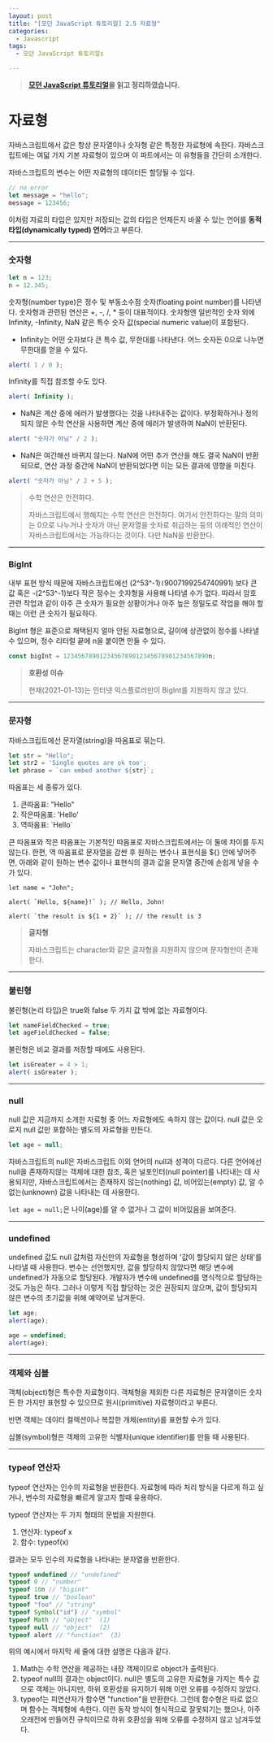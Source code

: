 ```yaml
---
layout: post
title: "[모던 JavaScript 튜토리얼] 2.5 자료형"
categories:
  - Javascript
tags:
  - 모던 JavaScript 튜토리얼s

---
```


> **[모던 JavaScript 튜토리얼](https://ko.javascript.info/)을 읽고 정리하였습니다.**

# 자료형

자바스크립트에서 값은 항상 문자열이나 숫자형 같은 특정한 자료형에 속한다. 자바스크립트에는 여덟 가지 기본 자료형이 있으며 이 파트에서는 이 유형들을 간단히 소개한다.

자바스크립트의 변수는 어떤 자료형의 데이터든 할당될 수 있다.

```javascript
// no error
let message = "hello";
message = 123456;
```

이처럼 자료의 타입은 있지만 저장되는 값의 타입은 언제든지 바꿀 수 있는 언어를 **동적 타입(dynamically typed) 언어**라고 부른다.

___

### 숫자형

```javascript
let n = 123;
n = 12.345;
```

숫자형(number type)은 정수 및 부동소수점 숫자(floating point number)를 나타낸다. 숫자형과 관련된 연산은 +, -, /, * 등이 대표적이다. 숫자형엔 일반적인 숫자 외에 Infinity, -Infinity, NaN 같은 특수 숫자 값(special numeric value)이 포함된다.

- Infinity는 어떤 숫자보다 큰 특수 값, 무한대를 나타낸다. 어느 숫자든 0으로 나누면 무한대를 얻을 수 있다.

```javascript
alert( 1 / 0 );
```

Infinity를 직접 참조할 수도 있다.

```javascript
alert( Infinity ); 
```

- NaN은 계산 중에 에러가 발생했다는 것을 나타내주는 값이다. 부정확하거나 정의되지 않은 수학 연산을 사용하면 계산 중에 에러가 발생하여 NaN이 반환된다.

```javascript
alert( "숫자가 아님" / 2 );
```

- NaN은 여간해선 바뀌지 않는다. NaN에 어떤 추가 연산을 해도 결국 NaN이 반환되므로, 연산 과정 중간에 NaN이 반환되었다면 이는 모든 결과에 영향을 미친다.

```javascript
alert( "숫자가 아님" / 2 + 5 );
```

> 수학 연산은 안전하다.
>
> 자바스크립트에서 행해지는 수학 연산은 안전하다. 여기서 안전하다는 말의 의미는 0으로 나누거나 숫자가 아닌 문자열을 숫자로 취급하는 등의 이례적인 연산이 자바스크립트에서는 가능하다는 것이다. 다만 NaN을 반환한다.

___

### BigInt

내부 표현 방식 때문에 자바스크립트에선 (2^53^-1)`(`9007199254740991) 보다 큰 값 혹은 -(2^53^-1)보다 작은 정수는 숫자형을 사용해 나타낼 수가 없다. 따라서 암호 관련 작업과 같이 아주 큰 숫자가 필요한 상황이거나 아주 높은 정밀도로 작업을 해야 할 때는 이런 큰 숫자가 필요하다. 

BigInt 형은 표준으로 채택된지 얼마 안된 자료형으로, 길이에 상관없이 정수를 나타낼 수 있으며, 정수 리터럴 끝에 n을 붙이면 만들 수 있다.

```javascript
const bigInt = 1234567890123456789012345678901234567890n;
```

 >**호환성 이슈**
 >
 >현재(2021-01-13)는 인터넷 익스플로러만이 BigInt를 지원하지 않고 있다.

___

### 문자형

자바스크립트에선 문자열(string)을 따옴표로 묶는다.

```javascript
let str = "Hello";
let str2 = 'Single quotes are ok too';
let phrase = `can embed another ${str}`;
```

따옴표는 세 종류가 있다.

1. 큰따옴표: "Hello"
2. 작은따옴표: 'Hello'
3. 역따옴표: \`Hello\`

큰 따옴표와 작은 따옴표는 기본적인 따옴표로 자바스크립트에서는 이 둘에 차이를 두지 않는다. 한편, 역 따옴표로 문자열을 감싼 후 원하는 변수나 표현식을 ${} 안에 넣어주면, 아래와 같이 원하는 변수 값이나 표현식의 결과 값을 문자열 중간에 손쉽게 넣을 수가 있다.

```
let name = "John";

alert( `Hello, ${name}!` ); // Hello, John!

alert( `the result is ${1 + 2}` ); // the result is 3
```

>**글자형**
>
>자바스크립트는 character와 같은 글자형을 지원하지 않으며 문자형만이 존재한다. 

___

### 불린형

불린형(논리 타입)은 true와 false 두 가지 값 밖에 없는 자료형이다.

```javascript
let nameFieldChecked = true;
let ageFieldChecked = false; 
```

 불린형은 비교 결과를 저장할 때에도 사용된다.

```javascript
let isGreater = 4 > 1;
alert( isGreater );
```

___

### null

null 값은 지금까지 소개한 자료형 중 어느 자료형에도 속하지 않는 값이다. null 값은 오로지 null 값만 포함하는 별도의 자료형을 만든다. 

```javascript
let age = null;
```

자바스크립트의 null은 자바스크립트 이외 언어의 null과 성격이 다르다. 다른 언어에선 null을 존재하지않는 객체에 대한 참조, 혹은 널포인터(null pointer)를 나타내는 데 사용되지만, 자바스크립트에서는 존재하지 않는(nothing) 값, 비어있는(empty) 값, 알 수 없는(unknown) 값을 나타내는 데 사용한다.

`let age = null;`은 나이(age)를 알 수 없거나 그 값이 비어있음을 보여준다.

___

### undefined

undefined 값도 null 값처럼 자신만의 자료형을 형성하며 '값이 할당되지 않은 상태'를 나타낼 때 사용한다. 변수는 선언했지만, 값을 할당하지 않았다면 해당 변수에 undefined가 자동으로 할당된다. 개발자가 변수에 undefined를 명식적으로 할당하는 것도 가능은 하다. 그러나 이렇게 직접 할당하는 것은 권장되지 않으며, 값이 할당되지 않은 변수의 초기값을 위해 예약어로 남겨둔다.

```javascript
let age;
alert(age);

age = undefined;
alert(age);
```

____

### 객체와 심볼

객체(object)형은 특수한 자료형이다. 객체형을 제외한 다른 자료형은 문자열이든 숫자든 한 가지만 표현할 수 있으므로 원시(primitive) 자료형이라고 부른다. 

반면 객체는 데이터 컬렉션이나 복잡한 개체(entity)를 표현할 수가 있다. 

심볼(symbol)형은 객체의 고유한 식별자(unique identifier)를 만들 때 사용된다.

___

### typeof 연산자

typeof 연산자는 인수의 자료형을 반환한다. 자료형에 따라 처리 방식을 다르게 하고 싶거나, 변수의 자료형을 빠르게 알고자 할때 유용하다.

typeof 연산자는 두 가지 형태의 문법을 지원한다.

1. 연산자: typeof x
2. 함수: typeof(x)

결과는 모두 인수의 자료형을 나타내는 문자열을 반환한다.

```javascript
typeof undefined // "undefined"
typeof 0 // "number"
typeof 10n // "bigint"
typeof true // "boolean"
typeof "foo" // "string"
typeof Symbol("id") // "symbol"
typeof Math // "object"  (1)
typeof null // "object"  (2)
typeof alert // "function"  (3)
```

위의 예시에서 마지막 세 줄에 대한 설명은 다음과 같다.

1. Math는 수학 연산을 제공하는 내장 객체이므로 object가 출력된다.
2. typeof null의 결과는 object이다. null은 별도의 고유한 자료형을 가지는 특수 값으로 객체는 아니지만, 하위 호환성을 유지하기 위해 이런 오류를 수정하지 않았다.
3. typeof는 피연산자가 함수면 "function"을 반환한다. 그런데 함수형은 따로 없으며 함수는 객체형에 속한다. 이런 동작 방식이 형식적으로 잘못되기는 했으나, 아주 오래전에 만들어진 규칙이므로 하위 호환성을 위해 오류를 수정하지 않고 남겨두었다.